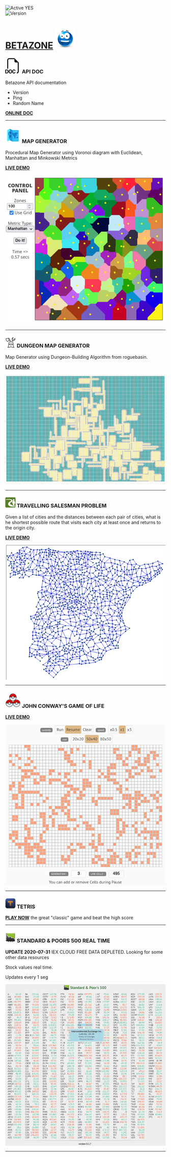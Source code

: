 ![Active YES](https://img.shields.io/badge/Active-YES-green.svg)  
![Version](https://img.shields.io/badge/version-0.5.4-orange.svg)

# [BETAZONE](https://jolav.github.io/betazone) ![logo](https://github.com/jolav/betazone/blob/master/assets/idea64.png?raw=true)  


### ![logo](https://raw.githubusercontent.com/jolav/betazone/master/assets/doc48.png) **API DOC**  

Betazone API documentation  
- Version  
- Ping  
- Random Name  

**[ONLINE DOC](https://jolav.github.io/betazone/apiDoc/apiDoc.html)**  

<hr>

### ![logo](https://raw.githubusercontent.com/jolav/betazone/master/assets/map48.png) **MAP GENERATOR**  

Procedural Map Generator using Voronoi diagram with Euclidean, Manhattan and Minkowski Metrics  

**[LIVE DEMO](https://jolav.github.io/betazone/mapGenerator/mapGen.html)**

![Example](https://github.com/jolav/betazone/blob/master/assets/mapGen.png?raw=true)

<hr>

### ![logo](https://raw.githubusercontent.com/jolav/betazone/master/assets/rogue32.png) **DUNGEON MAP GENERATOR**

Map Generator using Dungeon-Building Algorithm from roguebasin.

**[LIVE DEMO](https://jolav.github.io/betazone/dungeonMap/dungeonMap.html)**  

![Example](https://github.com/jolav/betazone/blob/master/assets/dungeonMap.png?raw=true)

<hr>

### ![logo](https://raw.githubusercontent.com/jolav/betazone/master/assets/traveller32.png) **TRAVELLING SALESMAN PROBLEM**

Given a list of cities and the distances between each pair of cities, what is he shortest possible route that visits each city at least once and returns to the origin city.  

**[LIVE DEMO](https://jolav.github.io/betazone/tsp/travelling.html)**  

![Example](https://github.com/jolav/betazone/blob/master/assets/travelling.png?raw=true)

<hr>

### ![logo](https://raw.githubusercontent.com/jolav/betazone/master/assets/life48.png) **JOHN CONWAY'S GAME OF LIFE**

**[LIVE DEMO](https://jolav.github.io/betazone/game-of-life/life.html)**

![Example](https://github.com/jolav/betazone/blob/master/assets/gameOfLife.png?raw=true)

<hr>

### ![logo](https://github.com/jolav/betazone/blob/master/assets/tetris32.png?raw=true)  **TETRIS**

**[PLAY NOW](https://jolav.github.io/betazone/tetris/tetris.html)** the great "classic" game and beat the high score

<hr>

### ![logo](https://github.com/jolav/betazone/blob/master/assets/stock32.png?raw=true) **STANDARD & POORS 500 REAL TIME**

**UPDATE 2020-07-31** IEX CLOUD FREE DATA DEPLETED. Looking for some other data resources

Stock values real time.

Updates every 1 seg

![Example](https://github.com/jolav/betazone/blob/master/assets/sp500Ex.png?raw=true)

<hr>

